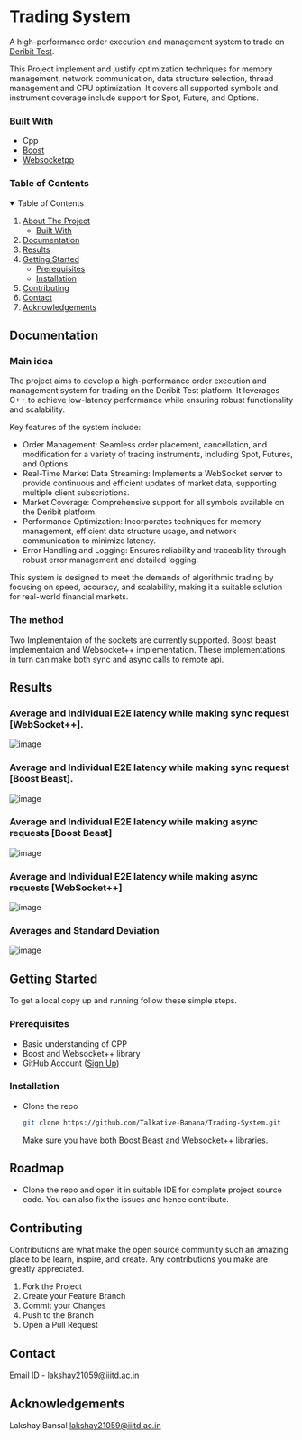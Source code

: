 <!-- ABOUT THE PROJECT -->
# Trading System
A high-performance order execution and management system to trade on [Deribit Test](https://test.deribit.com/).

This Project implement and justify optimization techniques for memory management, network communication, data structure selection, thread management and CPU optimization. It covers all supported symbols and instrument coverage include support for Spot, Future, and Options.

<!-- BUILT WITH -->
### Built With
* Cpp
* [Boost](https://www.boost.org/)
* [Websocketpp](https://www.zaphoyd.com/projects/websocketpp/)


<!-- TABLE OF CONTENTS -->
### Table of Contents
<details open="open">
  <summary>Table of Contents</summary>
  <ol>
    <li>
      <a href="#about-the-project">About The Project</a>
      <ul>
        <li><a href="#built-with">Built With</a></li>
      </ul>
    </li>
    <li><a href="#documentation">Documentation</a></li>
    <li><a href="#results">Results</a></li>
    <li>
      <a href="#getting-started">Getting Started</a>
      <ul>
        <li><a href="#prerequisites">Prerequisites</a></li>
        <li><a href="#installation">Installation</a></li>
      </ul>
    </li>
    <li><a href="#contributing">Contributing</a></li>
    <li><a href="#contact">Contact</a></li>
    <li><a href="#acknowledgements">Acknowledgements</a></li>
  </ol>
</details>

<!-- DOCUMENTATION -->
## Documentation

### Main idea
The project aims to develop a high-performance order execution and management system for trading on the Deribit Test platform. It leverages C++ to achieve low-latency performance while ensuring robust functionality and scalability.

Key features of the system include:

- Order Management: Seamless order placement, cancellation, and modification for a variety of trading instruments, including Spot, Futures, and Options.
- Real-Time Market Data Streaming: Implements a WebSocket server to provide continuous and efficient updates of market data, supporting multiple client subscriptions.
- Market Coverage: Comprehensive support for all symbols available on the Deribit platform.
- Performance Optimization: Incorporates techniques for memory management, efficient data structure usage, and network communication to minimize latency.
- Error Handling and Logging: Ensures reliability and traceability through robust error management and detailed logging.

This system is designed to meet the demands of algorithmic trading by focusing on speed, accuracy, and scalability, making it a suitable solution for real-world financial markets.

### The method

Two Implementaion of the sockets are currently supported. Boost beast implementaion and Websocket++ implementation. These implementations in turn can make both sync and async calls to remote api.

<!-- RESULTS -->
## Results

### Average and Individual E2E latency while making sync request [WebSocket++].

![image](https://github.com/user-attachments/assets/96ef5a31-08ae-4aaf-ae07-102fb278054f)

### Average and Individual E2E latency while making sync request [Boost Beast].

![image](https://github.com/user-attachments/assets/62554b33-dee0-4739-863e-a434aacac0d9)


### Average and Individual E2E latency while making async requests [Boost Beast]

![image](https://github.com/user-attachments/assets/9eb14fce-4b0a-46bd-bfca-9fffe2e13eb1)


### Average and Individual E2E latency while making async requests [WebSocket++]

![image](https://github.com/user-attachments/assets/5dd4b775-f9e3-42d0-b0c2-de8c97e911e7)

### Averages and Standard Deviation

![image](https://github.com/user-attachments/assets/108c0488-8229-4843-b675-b98296d5b964)

<!-- GETTING-STARTED -->
## Getting Started
To get a local copy up and running follow these simple steps.

<!-- PREREQUISITES -->
### Prerequisites
* Basic understanding of CPP
* Boost and Websocket++ library
* GitHub Account ([Sign Up](https://github.com/))

<!-- INSTALLATION -->
### Installation
* Clone the repo
  ```bash
  git clone https://github.com/Talkative-Banana/Trading-System.git
  ```
  Make sure you have both Boost Beast and Websocket++ libraries.
<!-- ROADMAP -->
## Roadmap
- Clone the repo and open it in suitable IDE for complete project source code. You can also fix the issues and hence contribute.

<!-- CONTRIBUTING -->
## Contributing
Contributions are what make the open source community such an amazing place to be learn, inspire, and create. Any contributions you make are greatly appreciated.

1. Fork the Project
2. Create your Feature Branch
3. Commit your Changes
4. Push to the Branch
5. Open a Pull Request
<!-- CONTACT -->
## Contact
Email ID - lakshay21059@iiitd.ac.in
<!-- ACKNOWLEDGEMENTS -->
## Acknowledgements
Lakshay Bansal lakshay21059@iiitd.ac.in
